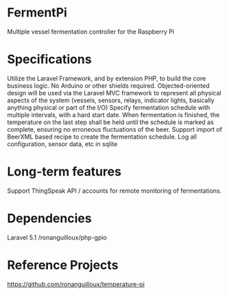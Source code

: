 # FermentPi
Multiple vessel fermentation controller for the Raspberry Pi

# Specifications
Utilize the Laravel Framework, and by extension PHP, to build the core business logic.  No Arduino or other shields required.
Objected-oriented design will be used via the Laravel MVC framework to represent all physical aspects of the system (vessels, sensors, relays, indicator lights, basically anything physical or part of the I/O)
Specify fermentation schedule with multiple intervals, with a hard start date.  When fermentation is finished, the temperature on the last step shall be held until the schedule is marked as complete, ensuring no erroneous fluctuations of the beer.
Support import of BeerXML based recipe to create the fermentation schedule.
Log all configuration, sensor data, etc in sqlite 

# Long-term features
Support ThingSpeak API / accounts for remote monitoring of fermentations.

# Dependencies
Laravel 5.1
/ronanguilloux/php-gpio

# Reference Projects
https://github.com/ronanguilloux/temperature-pi


